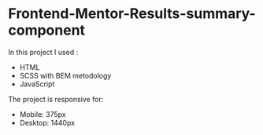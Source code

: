 # Frontend-Mentor-Results-summary-component

In this project I used :
- HTML
- SCSS with BEM metodology
- JavaScript

The project is responsive for:
- Mobile: 375px
- Desktop: 1440px